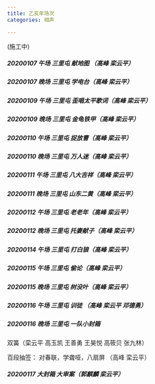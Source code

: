```yaml
---
title: 乙亥年场次
categories: 相声

---
```


(施工中)



##### 20200107 午场 三里屯 献地图 （高峰 栾云平）

##### 20200107 晚场 三里屯 学电台（高峰 栾云平）

##### 20200109 午场 三里屯 歪唱太平歌词（高峰 栾云平）

##### 20200109 晚场 三里屯 金龟铁甲（高峰 栾云平）

##### 20200110 午场 三里屯 捉放曹（高峰 栾云平）

##### 20200110 晚场 三里屯 万人迷（高峰 栾云平）

##### 20200111 午场 三里屯 八大吉祥（高峰 栾云平）

##### 20200111 晚场 三里屯 山东二黄（高峰 栾云平）

##### 20200112 午场 三里屯 老老年（高峰 栾云平）

##### 20200112 晚场 三里屯 托妻献子（高峰 栾云平）

##### 20200114 午场 三里屯 打白狼（高峰 栾云平）

##### 20200115 午场 三里屯 偷论（高峰 栾云平）

##### 20200115 晚场 三里屯 树没叶（高峰 栾云平）

##### 20200116 午场 三里屯 训徒 （高峰 栾云平 邓德勇）

##### 20200116 晚场 三里屯 一队小封箱 

双簧（栾云平 高玉凯 王善勇 王昊悦 高筱贝 张九林） 

百段抽签： 对春联，学聋哑，八扇屏 （高峰 栾云平）

##### 20200117 大封箱 大审案（郭麒麟 栾云平）